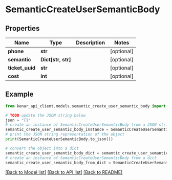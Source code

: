 # SemanticCreateUserSemanticBody


## Properties

Name | Type | Description | Notes
------------ | ------------- | ------------- | -------------
**phone** | **str** |  | [optional] 
**semantic** | **Dict[str, str]** |  | [optional] 
**ticket_uuid** | **str** |  | [optional] 
**cost** | **int** |  | [optional] 

## Example

```python
from kenar_api_client.models.semantic_create_user_semantic_body import SemanticCreateUserSemanticBody

# TODO update the JSON string below
json = "{}"
# create an instance of SemanticCreateUserSemanticBody from a JSON string
semantic_create_user_semantic_body_instance = SemanticCreateUserSemanticBody.from_json(json)
# print the JSON string representation of the object
print(SemanticCreateUserSemanticBody.to_json())

# convert the object into a dict
semantic_create_user_semantic_body_dict = semantic_create_user_semantic_body_instance.to_dict()
# create an instance of SemanticCreateUserSemanticBody from a dict
semantic_create_user_semantic_body_from_dict = SemanticCreateUserSemanticBody.from_dict(semantic_create_user_semantic_body_dict)
```
[[Back to Model list]](../README.md#documentation-for-models) [[Back to API list]](../README.md#documentation-for-api-endpoints) [[Back to README]](../README.md)


